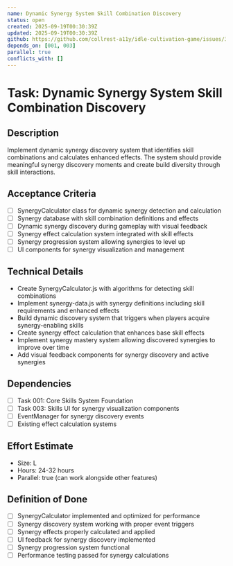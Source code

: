 ```yaml
---
name: Dynamic Synergy System Skill Combination Discovery
status: open
created: 2025-09-19T00:30:39Z
updated: 2025-09-19T00:30:39Z
github: https://github.com/collrest-a11y/idle-cultivation-game/issues/33
depends_on: [001, 003]
parallel: true
conflicts_with: []
---
```


# Task: Dynamic Synergy System Skill Combination Discovery

## Description
Implement dynamic synergy discovery system that identifies skill combinations and calculates enhanced effects. The system should provide meaningful synergy discovery moments and create build diversity through skill interactions.

## Acceptance Criteria
- [ ] SynergyCalculator class for dynamic synergy detection and calculation
- [ ] Synergy database with skill combination definitions and effects
- [ ] Dynamic synergy discovery during gameplay with visual feedback
- [ ] Synergy effect calculation system integrated with skill effects
- [ ] Synergy progression system allowing synergies to level up
- [ ] UI components for synergy visualization and management

## Technical Details
- Create SynergyCalculator.js with algorithms for detecting skill combinations
- Implement synergy-data.js with synergy definitions including skill requirements and enhanced effects
- Build dynamic discovery system that triggers when players acquire synergy-enabling skills
- Create synergy effect calculation that enhances base skill effects
- Implement synergy mastery system allowing discovered synergies to improve over time
- Add visual feedback components for synergy discovery and active synergies

## Dependencies
- [ ] Task 001: Core Skills System Foundation
- [ ] Task 003: Skills UI for synergy visualization components
- [ ] EventManager for synergy discovery events
- [ ] Existing effect calculation systems

## Effort Estimate
- Size: L
- Hours: 24-32 hours
- Parallel: true (can work alongside other features)

## Definition of Done
- [ ] SynergyCalculator implemented and optimized for performance
- [ ] Synergy discovery system working with proper event triggers
- [ ] Synergy effects properly calculated and applied
- [ ] UI feedback for synergy discovery implemented
- [ ] Synergy progression system functional
- [ ] Performance testing passed for synergy calculations